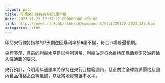 ```yaml
---
layout: post
title: 印尼央行維持利率於6厘不變
date: 2023-11-23 17:57:22.000000000 +08:00
link: https://news.rthk.hk/rthk/ch/component/k2/1729122-20231123.htm
categories: rthk
---
```


印尼央行維持指標的7天期逆回購利率於6厘不變，符合市場普遍預期。

央行表示，目前的利率水平足以控制通脹，利率決定符合維持印尼盾穩定及減輕輸入性通脹的要求。

央行預計，今明兩年通脹率將保持在央行目標範圍內，但正關注全球能源價格及國內食品價格高企等風險，以及當地貨幣匯率水平。
